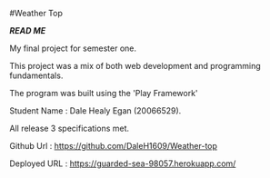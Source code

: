 #Weather Top

***READ ME***

My final project for semester one.



This project was a mix of both web development and programming fundamentals.

The program was built using the 'Play Framework'

Student Name	: Dale Healy Egan (20066529).

All release 3 specifications met.

Github Url	    : https://github.com/DaleH1609/Weather-top

Deployed URL    : https://guarded-sea-98057.herokuapp.com/
